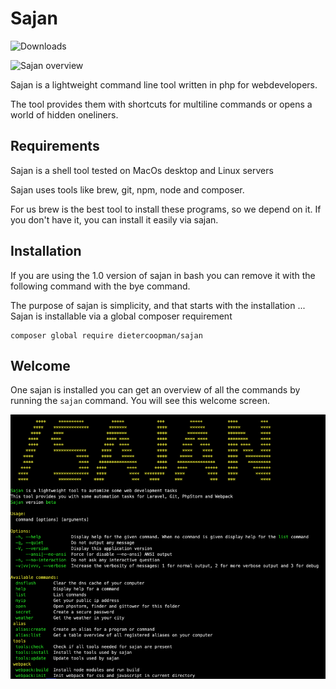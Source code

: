 # Sajan

![Downloads](https://img.shields.io/packagist/dt/dietercoopman/sajan.svg?style=flat-square)

![Sajan overview](https://banners.beyondco.de/sajan.png?theme=light&packageManager=&packageName=composer+global+require+dietercoopman%2Fsajan&pattern=morphingDiamonds&style=style_1&description=Sajan+is+a+lightweight+command+line+tool+for+webdevelopers&md=0&showWatermark=1&fontSize=150px&images=chip)


Sajan is a lightweight command line tool written in php for webdevelopers.

The tool provides them with shortcuts for multiline commands or opens a world of hidden oneliners.

## Requirements

Sajan is a shell tool tested on MacOs desktop and Linux servers

Sajan uses tools like brew, git, npm, node and composer.

For us brew is the best tool to install these programs, so we depend on it. If you don't have it, you can install it easily via sajan.

## Installation

If you are using the 1.0 version of sajan in bash you can remove it with the following command with the bye command.

The purpose of sajan is simplicity, and that starts with the installation ...  Sajan is installable via a global composer requirement

````shell
composer global require dietercoopman/sajan
````

## Welcome

One sajan is installed you can get an overview of all the commands by running the `sajan` command.  You will see this
welcome screen.

![Sajan home screen](brand/welcome.png?raw=true "Sajan home screen")



